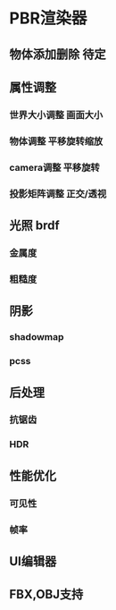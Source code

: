 # PBR渲染器

## 物体添加删除 待定

## 属性调整
### 世界大小调整 画面大小
### 物体调整 平移旋转缩放
### camera调整 平移旋转
### 投影矩阵调整 正交/透视

## 光照 brdf
### 金属度
### 粗糙度

## 阴影
### shadowmap
### pcss

## 后处理
### 抗锯齿
### HDR

## 性能优化
### 可见性
### 帧率

## UI编辑器

## FBX,OBJ支持